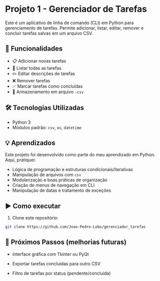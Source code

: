 # Projeto 1 - Gerenciador de Tarefas

Este é um aplicativo de linha de comando (CLI) em Python para gerenciamento de tarefas. Permite adicionar, listar, editar, remover e concluir tarefas salvas em um arquivo CSV.

## 🚀 Funcionalidades

- 📋 Adicionar novas tarefas
- 📑 Listar todas as tarefas
- ✏️ Editar descrições de tarefas
- ❌ Remover tarefas
- ✅ Marcar tarefas como concluídas
- 💾 Armazenamento em arquivo `.csv`

## 🛠️ Tecnologias Utilizadas

- Python 3
- Módulos padrão: `csv`, `os`, `datetime`

## 💡 Aprendizados

Este projeto foi desenvolvido como parte do meu aprendizado em Python. Aqui, pratiquei:

- Lógica de programação e estruturas condicionais/iterativas
- Manipulação de arquivos com `csv`
- Modularização e boas práticas de organização
- Criação de menus de navegação em CLI
- Manipulação de datas e tratamento de exceções

## ▶️ Como executar

1. Clone este repositório:
``` bash
git clone https://github.com/Joao-Pedro-Lobo/gerenciador_tarefas
```

## 🧠  Próximos Passos (melhorias futuras)

- Interface gráfica com Tkinter ou PyQt

- Exportar tarefas concluídas para outro CSV

- Filtro de tarefas por status (pendente/concluída)
